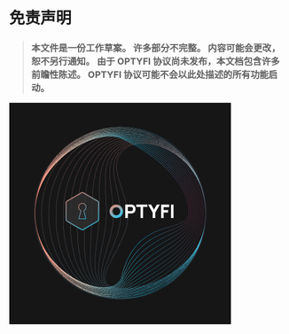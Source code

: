 # 免责声明

> ### 本文件是一份工作草案。 许多部分不完整。 内容可能会更改，恕不另行通知。 由于 OPTYFI 协议尚未发布，本文档包含许多前瞻性陈述。 OPTYFI 协议可能不会以此处描述的所有功能启动。

![](.gitbook/assets/twitter-profile-image.png)

